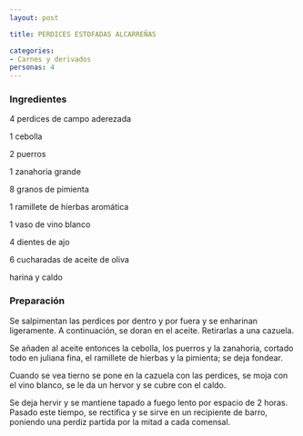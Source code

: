 ```yaml
---
layout: post

title: PERDICES ESTOFADAS ALCARREÑAS

categories:
- Carnes y derivados
personas: 4 
---
```

<h3>Ingredientes</h3>
4 perdices de campo aderezada

1 cebolla

2 puerros

1 zanahoria grande

8 granos de pimienta

1 ramillete de hierbas aromática

1 vaso de vino blanco

4 dientes de ajo

6 cucharadas de aceite de oliva

harina y caldo

<h3>Preparación</h3>
Se salpimentan las perdices por dentro y por fuera y se enharinan ligeramente. A continuación, se doran en el aceite. Retirarlas a una cazuela.

Se añaden al aceite entonces la cebolla, los puerros y la zanahoria, cortado todo en juliana fina, el ramillete de hierbas y la pimienta; se deja fondear.

Cuando se vea tierno se pone en la cazuela con las perdices, se moja con el vino blanco, se le da un hervor y se cubre con el caldo.

Se deja hervir y se mantiene tapado a fuego lento por espacio de 2 horas. Pasado este tiempo, se rectifica y se sirve en un recipiente de barro, poniendo una perdiz partida por la mitad a cada comensal.